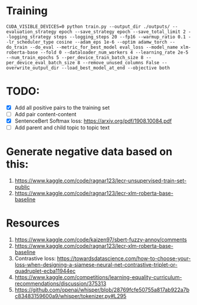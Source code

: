 # Training
```
CUDA_VISIBLE_DEVICES=0 python train.py --output_dir ./outputs/ --evaluation_strategy epoch --save_strategy epoch --save_total_limit 2 --logging_strategy steps --logging_steps 20 --fp16 --warmup_ratio 0.1 --lr_scheduler_type cosine --adam_eps 1e-6 --optim adamw_torch --do_train --do_eval --metric_for_best_model eval_loss --model_name xlm-roberta-base --fold 0 --dataloader_num_workers 4 --learning_rate 2e-5 --num_train_epochs 5 --per_device_train_batch_size 8 --per_device_eval_batch_size 8 --remove_unused_columns False --overwrite_output_dir --load_best_model_at_end --objective both
```

# TODO:
- [x] Add all positive pairs to the training set
- [ ] Add pair content-content
- [x] SentenceBert Softmax loss: https://arxiv.org/pdf/1908.10084.pdf
- [ ] Add parent and child topic to topic text

# Generate negative data based on this:
1. https://www.kaggle.com/code/ragnar123/lecr-unsupervised-train-set-public
2. https://www.kaggle.com/code/ragnar123/lecr-xlm-roberta-base-baseline

# Resources
1. https://www.kaggle.com/code/kaizen97/sbert-fuzzy-annoy/comments
2. https://www.kaggle.com/code/ragnar123/lecr-xlm-roberta-base-baseline
3. Contrastive loss: https://towardsdatascience.com/how-to-choose-your-loss-when-designing-a-siamese-neural-net-contrastive-triplet-or-quadruplet-ecba11944ec
4. https://www.kaggle.com/competitions/learning-equality-curriculum-recommendations/discussion/375313
5. https://github.com/openai/whisper/blob/28769fcfe50755a817ab922a7bc83483159600a9/whisper/tokenizer.py#L295